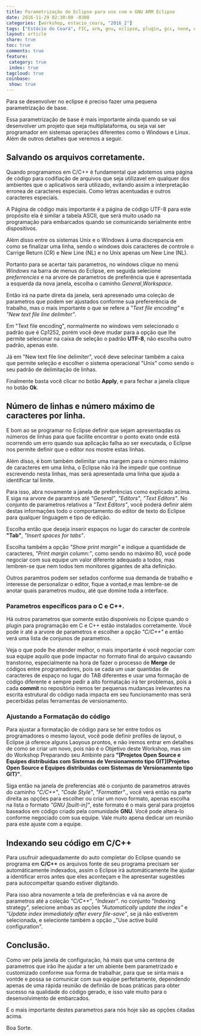 ```yaml
---
title: Parametrização do Eclipse para uso com o GNU ARM Eclipse
date: 2016-11-29 02:30:00 -0300
categories: [workshop, estacio_ceara, "2016_2"]
tags: ["Estácio do Ceará", FIC, arm, gnu, eclipse, plugin, gcc, none, eabi, Workshop, pranejamento]
layout: article
share: true
toc: true
comments: true
feature:
 category: true
 index: true
tagcloud: true
coinbase:
 show: true
---
```


Para se desenvolver no eclipse é preciso fazer uma pequena parametrização de base.

<!--more-->

Essa parametrização de base é mais importante ainda quando se vai desenvolver um projeto que seja multiplataforma, ou seja vai ser programador em sistemas operações diferentes como o Windows e Linux. Além de outros detalhes que veremos a seguir.

## Salvando os arquivos corretamente.

Quando programamos em C/C++ é fundamental que adotemos uma página de código para codifiação de arquivos que seja utilizavel em qualquer dos ambientes que o aplicativos será utilizado, evitando assim a interpretação erronea de caracteres especiais. Como letras acentuadas e outros caracteres especiais.

A Página de código mais importante é a página de código UTF-8 para este propósito ela é similar a tabela ASCII, que será muito usado na programação para embarcados quando se comunicando serialmente entre dispositivos.

Além disso entre os sistemas Unix e o Windows á uma discrepancia em como se finalizar uma linha, sendo o windows dois caracteres de controle o Carrige Return (CR) e New Line (NL) e no Unix apenas um New Line (NL).

Portanto para se acertar tais parametros, no windows clique no menú _Windows_ na barra de menus do Eclipse, em seguida selecione _preferrencies_ e na arvore de parametros de preferência que é apresentada a esquerda da nova janela, escolha o caminho _General_,_Workspace_.

Então irá na parte direta da janela, será apresenado uma coleção de parametros que podem ser ajustados conforme sua prefererência de trabalho, mas o mais importante o que se refere a _"Text file encoding"_ e _"New text file line delimiter"_.

Em "Text file encoding", normalmente no windows vem selecionado o padrão que é Cp1252, porém você deve mudar para a opção que lhe permite selecionar na caixa de seleção o padrão **UTF-8**, não escolha outro padrão, apenas este.

Já em "New text file line delimiter", você deve selecinar também a caixa que permite seleção e escolher o sistema operacional "Unix" como sendo o seu padrão de delimitação de linhas.

Finalmente basta você clicar no botão **Apply**, e para fechar a janela clique no botão **Ok**.

## Número de linhas e número máximo de caracteres por linha.

E bom ao se programar no Eclipse definir que sejam apresentaqdas os números de linhas para que facilite encontrar o ponto exato onde está ocorrendo um erro quando sua aplicação falha ao ser executada, o Eclipse nos permite definir que o editor nos mostre estas linhas.

Além disso, é bom também delimitar uma margem para o número máximo de caracteres em uma linha, o Eclipse não irá lhe impedir que continue escrevendo nesta linhas, mas será apresentada uma linha que ajuda a identificar tal limite.

Para isso, abra novamente a janela de preferências como explicado acima. E siga na arvore de paramtros até _"General"_, _"Editors"_, _"Text Editors"_. No conjunto de parametros relativos a _"Text Editors"_, você poderá definir além destas informações todo o comportamento do editor de texto do Eclipse para qualquer linguagem e tipo de edição.

Escolha então que deseja inserir espaços no lugar do caracter de controle **"Tab"**, _"Insert spaces for tabs"_.

Escolha também a opção _"Show print margin"_ e indique a quantidade de caracteres, _"Print margin column:"_, como sendo no máximo 80, você pode negociar com sua equipe um valor diferente adequado a todos, mas lembren-se que nem todos tem monitores gigantes de alta definição.

Outros paramtros podem ser setados conforme sua demanda de trabalho e interesse de personalizar o editor, fique a vontad,e mas lembre-se de anotar quais parametros mudou, até que domine toda a interface.

### Parametros específicos para o C e C++.

Há outros parametros que somente estão disponíveis no Ecipse quando o plugin para programação em C e C++ estão instalados corretamente. Você pode ir até a arvore de parametros e escolher a opção _"C/C++"_ e então verá uma lista de conjunos de parametros.

Veja o que pode lhe atender melhor, o mais importante é você negociar com sua equipe aquilo que pode impactar no formato final do arquivo causando transtorno, especialmente na hora de fazer o processo de **Merge** de códigos entre programadores, pois se cada um usar quantidas de caracteres de espaço no lugar do TAB diferentes e usar uma formação de código diferente e sempre pedir a alto formatação irá ter problemas, pois a cada **commit** no repositório iremos ter pequenas mudanças irelevantes na escrita estrutural do código nada impacta em seu funcionamento mas será pecerbidas pelas ferramentas de versionamento.

### Ajustando a Formatação do código

Para ajustar a formatação de código para se ter entre todos os programadores o mesmo layout, você pode definir profiles de layout, o Eclipse já oferece alguns Laoyous prontos, e não iremos entrar em detalhes de como se criar um novo, pois não é o Objetivo deste Workshop, mas sim do Workshop Preparando seu Ambinte para **"[Projetos Open Source e Equipes distribuidas com Sistemas de Versionamento tipo GIT](Projetos Open Source e Equipes distribuidas com Sistemas de Versionamento tipo GIT)"**.

Siga então na janela de preferencias até o conjunto de parametros através do caminho _"C/C++"_, _"Code Style"_, _"Formatter"_., você verá então na parte direita as opções para escolher ou criar um novo formato, apenas escolha na lista o formato _"GNU [built-in]"_, este formato é o mais geral para projetos baseados em código criado pela comunidade **GNU**. Você pode altera-lo conforme negociado com sua equipe. Vale muito apena dedicar um reunião para este ajuste com a equipe.

## Indexando seu código em C/C++

Para usufruir adequadamente do auto completar do Eclipse quando se programa em **C/C++** os arquivos fonte de seu programa precisam ser automáticamente indexados, assim o Eclipse irá automáticamente lhe ajudar a identificar erros antes que eles aconteçam e lhe apresentar sugestões para autocompeltar quando estiver digitando.

Para isso abra novamente a tela de preferências e vá na avore de parametros até a coleção _"C/C++"_, _"Indexer"_. no conjunto "Indexing strategy", selecione ambas as opções _"Automatically update the index"_ e _"Update index immediately after every file-save"_, se já não estiverem selecionada, e selecionte também a opção _"Use active build configuration".

## Conclusão.

Como ver pela janela de configuração, há mais que uma centena de parametros que irão lhe ajudar a ter um abiente bem parametrizado e customizado conforme sua forma de trabalhar, para que se sinta mais a vontde e possa se comunicar com sua equipe perfeitamente, dependendo apenas de uma rápida reunião de definião de boas práticas para obter sucesso na qualidade do código gerado, e isso vale muito para o desenvolvimento de embarcados.

E o mais importante destes parametros para nós hoje são as opções citadas acima.

Boa Sorte.


